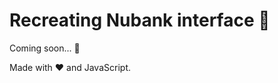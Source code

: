 # Recreating Nubank interface 💭

Coming soon... 🚧

<!-- ## About this project


## Getting Started

To get a local copy up and running follow these simple example steps. 

### Prerequisites
This is an example of how to list things you need to use the software and how to install them.
* npm
  ```sh
  npm install npm@latest -g
  ```

### Installation
1. Clone the repository
   ```sh
   git clone https://github.com/reb-gaia/recreate-interface-nubank
   ```

   Runs the app in the development mode and open [http://localhost:3000](http://localhost:8100) to view it in the browser.
   
    The page will reload if you make edits. You will also see any lint errors in the console.
 -->

Made with ❤️ and JavaScript.
